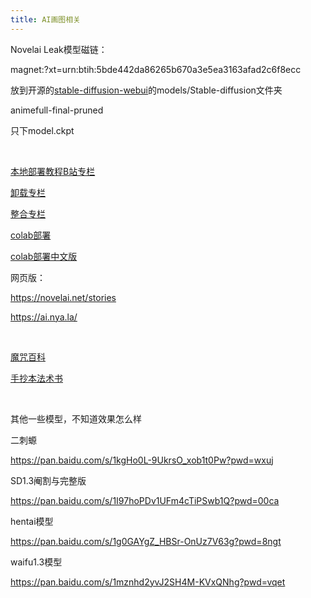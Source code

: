 ```yaml
---
title: AI画图相关
---
```


Novelai Leak模型磁链：

magnet:?xt=urn:btih:5bde442da86265b670a3e5ea3163afad2c6f8ecc

放到开源的[stable-diffusion-webui](https://github.com/AUTOMATIC1111/stable-diffusion-webui)的models/Stable-diffusion文件夹

animefull-final-pruned

只下model.ckpt

​    

[本地部署教程B站专栏](https://www.bilibili.com/read/cv18292916)

[卸载专栏](https://www.bilibili.com/read/cv19018316)

[整合专栏](https://www.bilibili.com/read/cv18996990)

[colab部署](https://colab.research.google.com/drive/1zuK0u8UW8IKMEvVNz7lU34Qph_gS14XD#scrollTo=OHCtG9MT0jLq)

[colab部署中文版](https://colab.research.google.com/drive/1jr2hwih87DSqixyNM_fmg5qWidUArCQP?usp=sharing)

网页版：

https://novelai.net/stories

https://ai.nya.la/

​    

[魔咒百科](https://aitag.top/)

[手抄本法术书](https://docs.google.com/spreadsheets/d/14Gg1kIGWdZGXyCC8AgYVT0lqI6IivLzZOdIT3QMWwVI/htmlview?pru=AAABg_C29cU)

​    

其他一些模型，不知道效果怎么样

二刺螈

https://pan.baidu.com/s/1kgHo0L-9UkrsO_xob1t0Pw?pwd=wxuj

SD1.3阉割与完整版

https://pan.baidu.com/s/1I97hoPDv1UFm4cTiPSwb1Q?pwd=00ca

hentai模型

https://pan.baidu.com/s/1g0GAYgZ_HBSr-OnUz7V63g?pwd=8ngt 

waifu1.3模型

https://pan.baidu.com/s/1mznhd2yvJ2SH4M-KVxQNhg?pwd=vqet